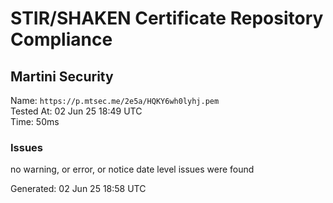 # STIR/SHAKEN Certificate Repository Compliance

## Martini Security

Name: `https://p.mtsec.me/2e5a/HQKY6wh0lyhj.pem`\
Tested At: 02 Jun 25 18:49 UTC\
Time: 50ms

### Issues

no warning, or error, or notice date level issues were found

Generated: 02 Jun 25 18:58 UTC